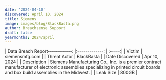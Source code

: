 ```yaml
---
date: '2024-04-10'
discovered: April 10, 2024
title: Siemens
image: images/blog/BlackBasta.png
author: Breachsense Support
draft: false
yearmonths: 2024/april
---
```


| Data Breach Report------------:     |:-------------:    | :-----:|
| Victim      | siemensmfg.com      | 
| Threat Actor      | BlackBasta      | 
| Date Discovered      | Apr 10, 2024      | 
| Description      | Siemens Manufacturing Co., Inc. is a premier contract manufacturer of electronic assemblies specializing in printed circuit boards and box build assemblies in the Midwest.      | 
| Leak Size      | 800GB      | 

